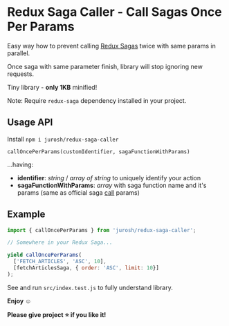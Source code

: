 # Redux Saga Caller - Call Sagas Once Per Params

Easy way how to prevent calling [Redux Sagas](https://redux-saga.js.org/docs/api/) twice with same params in parallel.

Once saga with same parameter finish, library will stop ignoring new requests.

Tiny library - **only 1KB** minified!

Note: Require `redux-saga` dependency installed in your project.

## Usage API

Install `npm i jurosh/redux-saga-caller`

```
callOncePerParams(customIdentifier, sagaFunctionWithParams)
```

...having:

- **identifier**: *string* / *array of string* to uniquely identify your action
- **sagaFunctionWithParams**: *array* with saga function name and it's params (same as official saga [call](https://redux-saga.js.org/docs/advanced/RunningTasksInParallel.html) params)

## Example

```JavaScript
import { callOncePerParams } from 'jurosh/redux-saga-caller';

// Somewhere in your Redux Saga...

yield callOncePerParams(
  ['FETCH_ARTICLES', 'ASC', 10],
  [fetchArticlesSaga, { order: 'ASC', limit: 10}]
);
```

See and run `src/index.test.js` to fully understand library.

**Enjoy :relaxed:**

**Please give project :star: if you like it!**